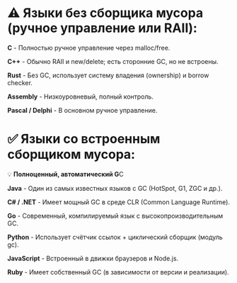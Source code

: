 # ⚠️ Языки без сборщика мусора (ручное управление или RAII):

**C** -  Полностью ручное управление через malloc/free.

**C++** - Обычно RAII и new/delete; есть сторонние GC, но не встроены.

**Rust** - Без GC, использует систему владения (ownership) и borrow checker.

**Assembly** - Низкоуровневый, полный контроль.

**Pascal / Delphi** - В основном ручное управление.


# ✅ Языки со встроенным сборщиком мусора:
💡 **Полноценный, автоматический G**C

**Java** - Один из самых известных языков с GC (HotSpot, G1, ZGC и др.).

**C# / .NET** - Имеет мощный GC в среде CLR (Common Language Runtime).

**Go** - Современный, компилируемый язык с высокопроизводительным GC.

**Python** - Использует счётчик ссылок + циклический сборщик (модуль gc).

**JavaScript** - Встроенный в движки браузеров и Node.js.

**Ruby** - Имеет собственный GC (в зависимости от версии и реализации).

